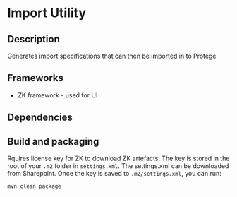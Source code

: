 # Import Utility

## Description
Generates import specifications that can then be imported in to Protege

## Frameworks
* ZK framework - used for UI

## Dependencies

## Build and packaging
Rquires license key for ZK to download ZK artefacts. The key is stored in the root of your `.m2` folder in `settings.xml`. The settings.xml can be downloaded from Sharepoint. Once the key is saved to `.m2/settings.xml`, you can run:

`mvn clean package`